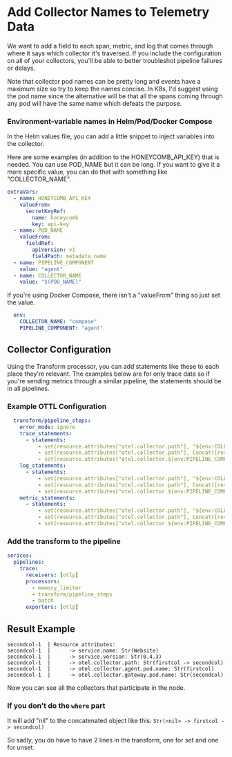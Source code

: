 # Add Collector Names to Telemetry Data

We want to add a field to each span, metric, and log that comes through where it says which collector it's traversed.
If you include the configuration on all of your collectors, you'll be able to better troubleshot pipeline failures or delays.

Note that collector pod names can be pretty long and events have a maximum size so try to keep the names concise.
In K8s, I'd suggest using the pod name since the alternative will be that all the spans coming through any pod will have the same name which defeats the purpose.

### Environment-variable names in Helm/Pod/Docker Compose

In the Helm values file, you can add a little snippet to inject variables into the collector.

Here are some examples (in addition to the HONEYCOMB_API_KEY) that is needed. You can use POD_NAME but it can be long. 
If you want to give it a more specific value, you can do that with something like "COLLECTOR_NAME".

```yaml
extraVars:
  - name: HONEYCOMB_API_KEY
    valueFrom:
      secretKeyRef:
        name: honeycomb
        key: api-key
  - name: POD_NAME
    valueFrom:
      fieldRef:
        apiVersion: v1
        fieldPath: metadata.name
  - name: PIPELINE_COMPONENT
    value: "agent"
  - name: COLLECTOR_NAME
    value: "$(POD_NAME)"
```

If you're using Docker Compose, there isn't a "valueFrom" thing so just set the value.

```yaml
  env:
    COLLECTOR_NAME: "compose"
    PIPELINE_COMPONENT: "agent"
```

## Collector Configuration

Using the Transform processor, you can add statements like these to each place they're relevant.
The examples below are for only trace data so if you're sending metrics through a similar pipeline, the statements should be in all pipelines.

### Example OTTL Configuration

```yaml
  transform/pipeline_steps:
    error_mode: ignore
    trace_statements:
      - statements:
          - set(resource.attributes["otel.collector.path"], "${env:COLLECTOR_NAME}") where resource.attributes["otel.collector.path"] == nil
          - set(resource.attributes["otel.collector.path"], Concat([resource.attributes["otel.collector.path"], "${env:COLLECTOR_NAME}"], " -> ")) where resource.attributes["otel.collector.path"] != nil
          - set(resource.attributes["otel.collector.${env:PIPELINE_COMPONENT}.pod.name"], "${env:COLLECTOR_NAME}")
    log_statements:
      - statements:
          - set(resource.attributes["otel.collector.path"], "${env:COLLECTOR_NAME}") where resource.attributes["otel.collector.path"] == nil
          - set(resource.attributes["otel.collector.path"], Concat([resource.attributes["otel.collector.path"], "${env:COLLECTOR_NAME}"], " -> ")) where resource.attributes["otel.collector.path"] != nil
          - set(resource.attributes["otel.collector.${env:PIPELINE_COMPONENT}.pod.name"], "${env:COLLECTOR_NAME}")
    metric_statements:
      - statements:
          - set(resource.attributes["otel.collector.path"], "${env:COLLECTOR_NAME}") where resource.attributes["otel.collector.path"] == nil
          - set(resource.attributes["otel.collector.path"], Concat([resource.attributes["otel.collector.path"], "${env:COLLECTOR_NAME}"], " -> ")) where resource.attributes["otel.collector.path"] != nil
          - set(resource.attributes["otel.collector.${env:PIPELINE_COMPONENT}.pod.name"], "${env:COLLECTOR_NAME}")
```

### Add the transform to the pipeline

```yaml
serices:
  pipelines:
    trace:
      receivers: [otlp]
      processors:
        - memory_limiter
        - transform/pipeline_steps
        - batch
      exporters: [otlp]
```

## Result Example

```plaintext
secondcol-1  | Resource attributes:
secondcol-1  |      -> service.name: Str(Website)
secondcol-1  |      -> service.version: Str(0.4.3)
secondcol-1  |      -> otel.collector.path: Str(firstcol -> secondcol)
secondcol-1  |      -> otel.collector.agent.pod.name: Str(firstcol)
secondcol-1  |      -> otel.collector.gateway.pod.name: Str(secondcol)
```

Now you can see all the collectors that participate in the node.

### If you don't do the `where` part

It will add "nil" to the concatenated object like this: `Str(<nil> -> firstcol -> secondcol)`

So sadly, you do have to have 2 lines in the transform, one for set and one for unset.
